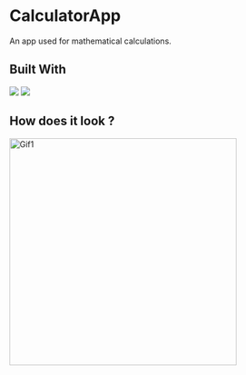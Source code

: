 # CalculatorApp

An app used for mathematical calculations.

## Built With 

<code><img src="https://www.vectorlogo.zone/logos/kotlinlang/kotlinlang-ar21.svg"></code>
<code><img src="https://www.vectorlogo.zone/logos/android/android-ar21.svg"></code>

## How does it look ?

<p>
<img height= "400" src="https://media.giphy.com/media/iEoOaCUGGHXPX5vjno/giphy.gif" alt="Gif1" />
</p>
